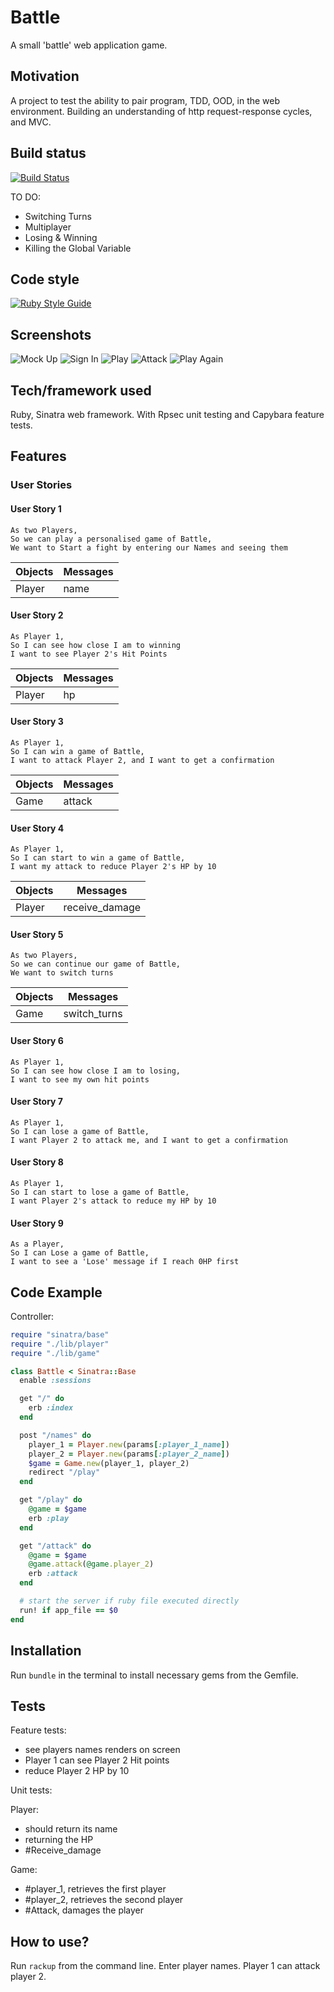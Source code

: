 # Battle
A small 'battle' web application game.

## Motivation
A project to test the ability to pair program, TDD, OOD, in the web environment. Building an understanding of http request-response cycles, and MVC.

## Build status
[![Build Status](https://travis-ci.com/chriswhitehouse/Battle.svg?branch=main)](https://travis-ci.com/chriswhitehouse/Battle)

TO DO:

* Switching Turns
* Multiplayer
* Losing & Winning
* Killing the Global Variable

## Code style
[![Ruby Style Guide](https://img.shields.io/badge/code_style-standard-brightgreen.svg)](https://github.com/testdouble/standard)

## Screenshots
![Mock Up](https://github.com/chriswhitehouse/Battle/blob/main/screenshots/battle_final_mockup.png)
![Sign In](https://github.com/chriswhitehouse/Battle/blob/main/screenshots/Screenshot%202020-12-12%20at%2017.19.45.png)
![Play](https://github.com/chriswhitehouse/Battle/blob/main/screenshots/Screenshot%202020-12-12%20at%2017.19.59.png)
![Attack](https://github.com/chriswhitehouse/Battle/blob/main/screenshots/Screenshot%202020-12-12%20at%2017.20.19.png)
![Play Again](https://github.com/chriswhitehouse/Battle/blob/main/screenshots/Screenshot%202020-12-12%20at%2017.20.33.png)

## Tech/framework used
Ruby, Sinatra web framework. With Rpsec unit testing and Capybara feature tests.

## Features

### User Stories

#### User Story 1
```
As two Players,
So we can play a personalised game of Battle,
We want to Start a fight by entering our Names and seeing them
```
| Objects | Messages |
|---|---|
| Player | name |

#### User Story 2
```
As Player 1,
So I can see how close I am to winning
I want to see Player 2's Hit Points
```
| Objects | Messages |
|---|---|
| Player | hp |
#### User Story 3
```
As Player 1,
So I can win a game of Battle,
I want to attack Player 2, and I want to get a confirmation
```
| Objects | Messages |
|---|---|
| Game | attack |
#### User Story 4
```
As Player 1,
So I can start to win a game of Battle,
I want my attack to reduce Player 2's HP by 10
```
| Objects | Messages |
|---|---|
| Player | receive_damage |
#### User Story 5
```
As two Players,
So we can continue our game of Battle,
We want to switch turns
```
| Objects | Messages |
|---|---|
| Game | switch_turns |
#### User Story 6
```
As Player 1,
So I can see how close I am to losing,
I want to see my own hit points
```
#### User Story 7
```
As Player 1,
So I can lose a game of Battle,
I want Player 2 to attack me, and I want to get a confirmation
```
#### User Story 8
```
As Player 1,
So I can start to lose a game of Battle,
I want Player 2's attack to reduce my HP by 10
```
#### User Story 9
```
As a Player,
So I can Lose a game of Battle,
I want to see a 'Lose' message if I reach 0HP first
```

## Code Example
Controller:

``` ruby
require "sinatra/base"
require "./lib/player"
require "./lib/game"

class Battle < Sinatra::Base
  enable :sessions

  get "/" do
    erb :index
  end

  post "/names" do
    player_1 = Player.new(params[:player_1_name])
    player_2 = Player.new(params[:player_2_name])
    $game = Game.new(player_1, player_2)
    redirect "/play"
  end

  get "/play" do
    @game = $game
    erb :play
  end

  get "/attack" do
    @game = $game
    @game.attack(@game.player_2)
    erb :attack
  end

  # start the server if ruby file executed directly
  run! if app_file == $0
end
```


## Installation
Run `bundle` in the terminal to install necessary gems from the Gemfile.

## Tests
Feature tests:

* see players names renders on screen
* Player 1 can see Player 2 Hit points
* reduce Player 2 HP by 10

Unit tests:

Player:
* should return its name
* returning the HP
* #Receive_damage

Game:
* #player_1, retrieves the first player
* #player_2, retrieves the second player
* #Attack, damages the player

## How to use?
Run `rackup` from the command line. Enter player names. Player 1 can attack player 2.

